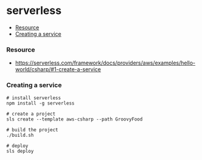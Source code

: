 # serverless

* [Resource](#resource)
* [Creating a service](#creating-a-service)

### Resource

* https://serverless.com/framework/docs/providers/aws/examples/hello-world/csharp/#1-create-a-service

### Creating a service

```
# install serverless
npm install -g serverless

# create a project
sls create --template aws-csharp --path GroovyFood  

# build the project
./build.sh

# deploy
sls deploy
```
